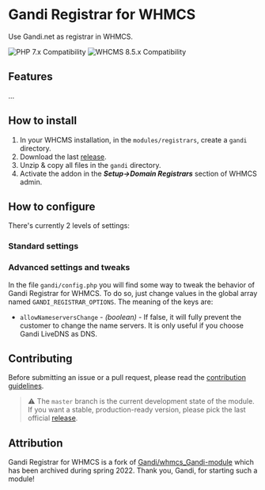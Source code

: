 # Gandi Registrar for WHMCS

Use Gandi.net as registrar in WHMCS.

![PHP 7.x Compatibility](https://img.shields.io/badge/PHP-7.x-7c86b4?style=flat-square) ![WHCMS 8.5.x Compatibility](https://img.shields.io/badge/WHMCS-8.5.x-96be4f?style=flat-square)

## Features
…

## How to install
1. In your WHCMS installation, in the `modules/registrars`, create a `gandi` directory.
2. Download the last [release](https://github.com/Hosterra/whmcs-gandi/releases).
3. Unzip & copy all files in the `gandi` directory.
4. Activate the addon in the **_Setup->Domain Registrars_** section of WHMCS admin.

## How to configure
There's currently 2 levels of settings:

### Standard settings

### Advanced settings and tweaks
In the file `gandi/config.php` you will find some way to tweak the behavior of Gandi Registrar for WHMCS. To do so, just change values in the global array named `GANDI_REGISTRAR_OPTIONS`. The meaning of the keys are:
- `allowNameserversChange` - _(boolean)_ - If false, it will fully prevent the customer to change the name servers. It is only useful if you choose Gandi LiveDNS as DNS.

## Contributing

Before submitting an issue or a pull request, please read the [contribution guidelines](CONTRIBUTING.md).

> ⚠️ The `master` branch is the current development state of the module. If you want a stable, production-ready version, please pick the last official [release](https://github.com/Hosterra/whmcs-gandi/releases).

## Attribution
Gandi Registrar for WHMCS is a fork of [Gandi/whmcs_Gandi-module](https://github.com/Gandi/whmcs_Gandi-module) which has been archived during spring 2022. Thank you, Gandi, for starting such a module! 
